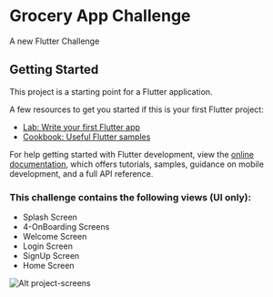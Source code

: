 # Grocery App Challenge

A new Flutter Challenge

## Getting Started

This project is a starting point for a Flutter application.

A few resources to get you started if this is your first Flutter project:

- [Lab: Write your first Flutter app](https://docs.flutter.dev/get-started/codelab)
- [Cookbook: Useful Flutter samples](https://docs.flutter.dev/cookbook)

For help getting started with Flutter development, view the
[online documentation](https://docs.flutter.dev/), which offers tutorials,
samples, guidance on mobile development, and a full API reference.

### This challenge contains the following views (UI only):
- Splash Screen
- 4-OnBoarding Screens
- Welcome Screen
- Login Screen
- SignUp Screen
- Home Screen

  
![Alt project-screens](https://i.ibb.co/85D2kSq/mockup.png)


